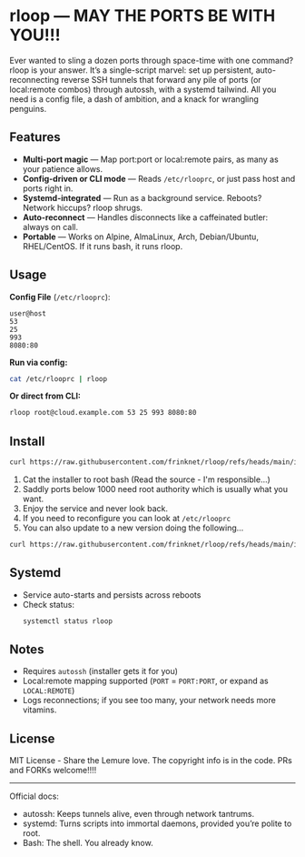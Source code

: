 # rloop — MAY THE PORTS BE WITH YOU!!!

Ever wanted to sling a dozen ports through space-time with one command? rloop is your answer. It’s a single-script marvel: set up persistent, auto-reconnecting reverse SSH tunnels that forward any pile of ports (or local:remote combos) through autossh, with a systemd tailwind. All you need is a config file, a dash of ambition, and a knack for wrangling penguins.

## Features

- **Multi-port magic** — Map port:port or local:remote pairs, as many as your patience allows.
- **Config-driven or CLI mode** — Reads `/etc/rlooprc`, or just pass host and ports right in.
- **Systemd-integrated** — Run as a background service. Reboots? Network hiccups? rloop shrugs.
- **Auto-reconnect** — Handles disconnects like a caffeinated butler: always on call.
- **Portable** — Works on Alpine, AlmaLinux, Arch, Debian/Ubuntu, RHEL/CentOS. If it runs bash, it runs rloop.

## Usage

**Config File** (`/etc/rlooprc`):
```
user@host
53
25
993
8080:80
```

**Run via config:**
```bash
cat /etc/rlooprc | rloop
```

**Or direct from CLI:**
```bash
rloop root@cloud.example.com 53 25 993 8080:80
```

## Install

```bash
curl https://raw.githubusercontent.com/frinknet/rloop/refs/heads/main/install.sh | sudo bash -s user@host 25 53
```
1. Cat the installer to root bash (Read the source - I'm responsible...)
2. Saddly ports below 1000 need root authority which is usually what you want.
3. Enjoy the service and never look back.
4. If you need to reconfigure you can look at `/etc/rlooprc`
5. You can also update	to a new version doing the following...

```bash
curl https://raw.githubusercontent.com/frinknet/rloop/refs/heads/main/install.sh | sudo bash -s $(cat /etc/rlooprc)
```

## Systemd

- Service auto-starts and persists across reboots
- Check status:
  ```bash
  systemctl status rloop
  ```

## Notes

- Requires `autossh` (installer gets it for you)
- Local:remote mapping supported (`PORT` = `PORT:PORT`, or expand as `LOCAL:REMOTE`)
- Logs reconnections; if you see too many, your network needs more vitamins.

## License

MIT License - Share the Lemure love. The copyright info is in the code. PRs and FORKs welcome!!!!

***

Official docs:	
- autossh: Keeps tunnels alive, even through network tantrums.	
- systemd: Turns scripts into immortal daemons, provided you’re polite to root.  
- Bash: The shell. You already know.
